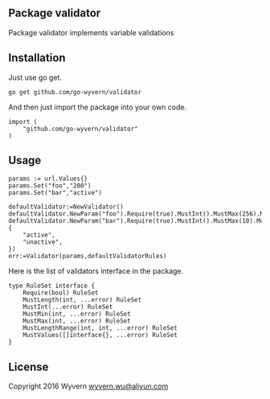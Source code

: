 ## Package validator

Package validator implements variable validations

## Installation

Just use go get.

```
go get github.com/go-wyvern/validator
```

And then just import the package into your own code.

```
import (
    "github.com/go-wyvern/validator"
)
```

## Usage

```
params := url.Values{}
params.Set("foo","200")
params.Set("bar","active")

defaultValidator:=NewValidator()
defaultValidator.NewParam("foo").Require(true).MustInt().MustMax(256).MustMin(128)
defaultValidator.NewParam("bar").Require(true).MustInt().MustMax(10).MustMin(3).MustValues([]interface{}{
	"active",
	"unactive",
})		
err:=Validator(params,defaultValidatorRules)
```

Here is the list of validators interface in the package. 

```
type RuleSet interface {
	Require(bool) RuleSet
	MustLength(int, ...error) RuleSet
	MustInt(...error) RuleSet
	MustMin(int, ...error) RuleSet
	MustMax(int, ...error) RuleSet
	MustLengthRange(int, int, ...error) RuleSet
	MustValues([]interface{}, ...error) RuleSet
}
```

## License
Copyright 2016 Wyvern wyvern.wu@aliyun.com
